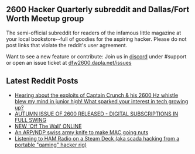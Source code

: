 ## 2600 Hacker Quarterly subreddit and Dallas/Fort Worth Meetup group
The semi-official subreddit for readers of the infamous little magazine at your local bookstore--full of goodies for the aspiring hacker. Please do not post links that violate the reddit's user agreement.

Want to see a new feature or contribute: 
Join us in [discord](https://dfw2600.dapla.net/chat) under #support or open an issue ticket at [dfw2600.dapla.net/issues](https://dfw2600.dapla.net/issues)

## Latest Reddit Posts
<!-- BLOG-POST-LIST:START -->
- [Hearing about the exploits of Captain Crunch & his 2600 Hz whistle blew my mind in junior high! What sparked your interest in tech growing up?](https://www.reddit.com/r/2600/comments/17a6tdi/hearing_about_the_exploits_of_captain_crunch_his/)
- [AUTUMN ISSUE OF 2600 RELEASED - DIGITAL SUBSCRIPTIONS IN FULL SWING](https://2600.com/content/autumn-issue-2600-released-digital-subscriptions-full-swing)
- [NEW 'Off The Wall' ONLINE](https://2600.com/wall/10-10-2023)
- [An ARP/NDP swiss army knife to make MAC going nuts](https://www.reddit.com/r/2600/comments/16vvwrb/an_arpndp_swiss_army_knife_to_make_mac_going_nuts/)
- [Listening to HAM Radio on a Steam Deck (aka scada hacking from a portable "gaming" hacker rig)](https://www.reddit.com/r/2600/comments/16rv2j5/listening_to_ham_radio_on_a_steam_deck_aka_scada/)
<!-- BLOG-POST-LIST:END -->
